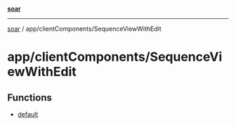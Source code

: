[**soar**](../../../README.md)

***

[soar](../../../modules.md) / app/clientComponents/SequenceViewWithEdit

# app/clientComponents/SequenceViewWithEdit

## Functions

- [default](functions/default.md)
